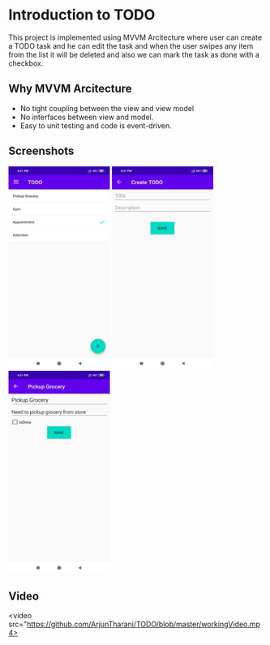 # Introduction to TODO

This project is implemented using MVVM Arcitecture where user can create a TODO task and he can edit the task and when the user swipes any item from the list it will be deleted and also we can mark the task as done with a checkbox.

## Why MVVM Arcitecture

- No tight coupling between the view and view model
- No interfaces between view and model.
- Easy to unit testing and code is event-driven.

## Screenshots

<img src="https://github.com/ArjunTharani/TODO/blob/master/TODOList.jpeg" alt="" data-canonical-src="https://github.com/ArjunTharani/TODO/blob/master/TODOList.jpeg" width="200" height="400" /> <img src="https://github.com/ArjunTharani/TODO/blob/master/createTODO.jpeg" alt="" data-canonical-src="https://github.com/ArjunTharani/TODO/blob/master/TODOList.jpeg" width="200" height="400" /> <img src="https://github.com/ArjunTharani/TODO/blob/master/details.jpeg" alt="" data-canonical-src="https://github.com/ArjunTharani/TODO/blob/master/TODOList.jpeg" width="200" height="400" />

## Video

<video src="https://github.com/ArjunTharani/TODO/blob/master/workingVideo.mp4>
